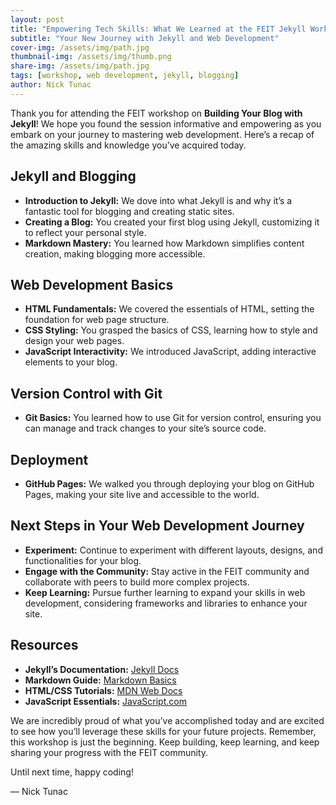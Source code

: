```yaml
---
layout: post
title: "Empowering Tech Skills: What We Learned at the FEIT Jekyll Workshop"
subtitle: "Your New Journey with Jekyll and Web Development"
cover-img: /assets/img/path.jpg
thumbnail-img: /assets/img/thumb.png
share-img: /assets/img/path.jpg
tags: [workshop, web development, jekyll, blogging]
author: Nick Tunac
---
```


Thank you for attending the FEIT workshop on **Building Your Blog with Jekyll**! We hope you found the session informative and empowering as you embark on your journey to mastering web development. Here’s a recap of the amazing skills and knowledge you’ve acquired today.

## Jekyll and Blogging
- **Introduction to Jekyll:** We dove into what Jekyll is and why it’s a fantastic tool for blogging and creating static sites.
- **Creating a Blog:** You created your first blog using Jekyll, customizing it to reflect your personal style.
- **Markdown Mastery:** You learned how Markdown simplifies content creation, making blogging more accessible.

## Web Development Basics
- **HTML Fundamentals:** We covered the essentials of HTML, setting the foundation for web page structure.
- **CSS Styling:** You grasped the basics of CSS, learning how to style and design your web pages.
- **JavaScript Interactivity:** We introduced JavaScript, adding interactive elements to your blog.

## Version Control with Git
- **Git Basics:** You learned how to use Git for version control, ensuring you can manage and track changes to your site’s source code.

## Deployment
- **GitHub Pages:** We walked you through deploying your blog on GitHub Pages, making your site live and accessible to the world.

## Next Steps in Your Web Development Journey
- **Experiment:** Continue to experiment with different layouts, designs, and functionalities for your blog.
- **Engage with the Community:** Stay active in the FEIT community and collaborate with peers to build more complex projects.
- **Keep Learning:** Pursue further learning to expand your skills in web development, considering frameworks and libraries to enhance your site.

## Resources
- **Jekyll’s Documentation:** [Jekyll Docs](https://jekyllrb.com/docs/)
- **Markdown Guide:** [Markdown Basics](https://www.markdownguide.org/basic-syntax/)
- **HTML/CSS Tutorials:** [MDN Web Docs](https://developer.mozilla.org/en-US/)
- **JavaScript Essentials:** [JavaScript.com](https://www.javascript.com/)

We are incredibly proud of what you’ve accomplished today and are excited to see how you’ll leverage these skills for your future projects. Remember, this workshop is just the beginning. Keep building, keep learning, and keep sharing your progress with the FEIT community.

Until next time, happy coding!

— Nick Tunac
